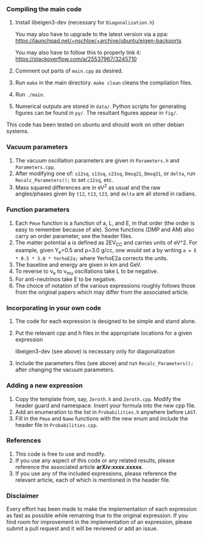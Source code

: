 ### Compiling the main code
1. Install libeigen3-dev (necessary for `Diagonalization.h`)

   You may also have to upgrade to the latest version via a ppa: https://launchpad.net/~nschloe/+archive/ubuntu/eigen-backports

   You may also have to follow this to properly link it: https://stackoverflow.com/a/25537967/3245710
2. Comment out parts of `main.cpp` as desired.
3. Run `make` in the main directory. `make clean` cleans the compilation files.
4. Run `./main`.
5. Numerical outputs are stored in `data/`. Python scripts for generating figures can be found in `py/`. The resultant figures appear in `fig/`.

This code has been tested on ubuntu and should work on other debian systems.

### Vacuum parameters
1. The vacuum oscillation parameters are given in `Parameters.h` and `Parameters.cpp`.
2. After modifying one of: `s12sq`, `s13sq`, `s23sq`, `Dmsq21`, `Dmsq31`, or `delta`, run `Recalc_Parameters();` to set `c12sq`, etc.
3. Mass squared differences are in eV<sup>2</sup> as usual and the raw angles/phases given by `t12`, `t13`, `t23`, and `delta` are all stored in radians.

### Function parameters
1. Each `Pmue` function is a function of a, L, and E, in that order (the order is easy to remember because of ale).
Some functions (DMP and AM) also carry an order parameter, see the header files.
2. The matter potential a is defined as 2EV<sub>CC</sub> and carries units of eV^2.
For example, given Y<sub>e</sub>=0.5 and &rho;=3.0 g/cc, one would set a by writing `a = E * 0.5 * 3.0 * YerhoE2a;` where YerhoE2a corrects the units.
3. The baseline and energy are given in km and GeV.
4. To reverse to &nu;<sub>e</sub> to &nu;<sub>mu</sub> oscillations take L to be negative.
5. For anti-neutrinos take E to be negative.
6. The choice of notation of the various expressions roughly follows those from the original papers which may differ from the associated article.

### Incorporating in your own code
1. The code for each expression is designed to be simple and stand alone.
2. Put the relevant cpp and h files in the appropriate locations for a given expression

   libeigen3-dev (see above) is necessary only for diagonalization

3. Include the parameters files (see above) and run `Recalc_Parameters();` after changing the vacuum parameters.

### Adding a new expression
1. Copy the template from, say, `Zeroth.h` and `Zeroth.cpp`. Modify the header guard and namespace. Insert your formula into the new cpp file.
2. Add an enumeration to the list in `Probabilities.h` anywhere before `LAST`.
3. Fill in the `Pmue` and `Name` functions with the new enum and include the header file in `Probabilities.cpp`.

### References
1. This code is free to use and modify.
2. If you use any aspect of this code or any related results, please reference the associated article **arXiv:xxxx.xxxxx**.
3. If you use any of the included expressions, please reference the relevant article, each of which is mentioned in the header file.

### Disclaimer
Every effort has been made to make the implementation of each expression as fast as possible while remaining true to the original expression.
If you find room for improvement in the implementation of an expression, please submit a pull request and it will be reviewed or add an issue.

